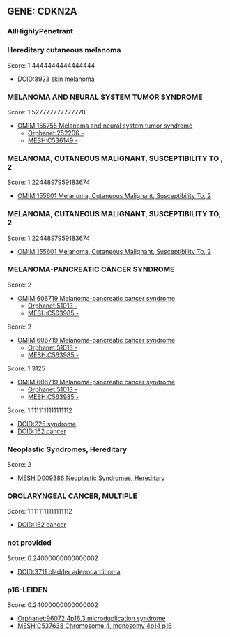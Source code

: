 
## GENE: CDKN2A

### AllHighlyPenetrant

### Hereditary cutaneous melanoma

Score: 1.4444444444444444

 * [DOID:8923 skin melanoma](http://beta.monarchinitiative.org/disease/DOID:8923)

### MELANOMA AND NEURAL SYSTEM TUMOR SYNDROME

Score: 1.527777777777778

 * [OMIM:155755 Melanoma and neural system tumor syndrome](http://beta.monarchinitiative.org/disease/OMIM:155755)
    * [Orphanet:252206 -](http://beta.monarchinitiative.org/disease/Orphanet:252206)
    * [MESH:C536149 -](http://beta.monarchinitiative.org/disease/MESH:C536149)

### MELANOMA, CUTANEOUS MALIGNANT, SUSCEPTIBILITY TO , 2

Score: 1.2244897959183674

 * [OMIM:155601 Melanoma, Cutaneous Malignant, Susceptibility To, 2](http://beta.monarchinitiative.org/disease/OMIM:155601)

### MELANOMA, CUTANEOUS MALIGNANT, SUSCEPTIBILITY TO, 2

Score: 1.2244897959183674

 * [OMIM:155601 Melanoma, Cutaneous Malignant, Susceptibility To, 2](http://beta.monarchinitiative.org/disease/OMIM:155601)

### MELANOMA-PANCREATIC CANCER SYNDROME

Score: 2

 * [OMIM:606719 Melanoma-pancreatic cancer syndrome](http://beta.monarchinitiative.org/disease/OMIM:606719)
    * [Orphanet:51013 -](http://beta.monarchinitiative.org/disease/Orphanet:51013)
    * [MESH:C563985 -](http://beta.monarchinitiative.org/disease/MESH:C563985)

Score: 2

 * [OMIM:606719 Melanoma-pancreatic cancer syndrome](http://beta.monarchinitiative.org/disease/OMIM:606719)
    * [Orphanet:51013 -](http://beta.monarchinitiative.org/disease/Orphanet:51013)
    * [MESH:C563985 -](http://beta.monarchinitiative.org/disease/MESH:C563985)

Score: 1.3125

 * [OMIM:606719 Melanoma-pancreatic cancer syndrome](http://beta.monarchinitiative.org/disease/OMIM:606719)
    * [Orphanet:51013 -](http://beta.monarchinitiative.org/disease/Orphanet:51013)
    * [MESH:C563985 -](http://beta.monarchinitiative.org/disease/MESH:C563985)

Score: 1.1111111111111112

 * [DOID:225 syndrome](http://beta.monarchinitiative.org/disease/DOID:225)
 * [DOID:162 cancer](http://beta.monarchinitiative.org/disease/DOID:162)

### Neoplastic Syndromes, Hereditary

Score: 2

 * [MESH:D009386 Neoplastic Syndromes, Hereditary](http://beta.monarchinitiative.org/disease/MESH:D009386)

### OROLARYNGEAL CANCER, MULTIPLE

Score: 1.1111111111111112

 * [DOID:162 cancer](http://beta.monarchinitiative.org/disease/DOID:162)

### not provided

Score: 0.24000000000000002

 * [DOID:3711 bladder adenocarcinoma](http://beta.monarchinitiative.org/disease/DOID:3711)

### p16-LEIDEN

Score: 0.24000000000000002

 * [Orphanet:96072 4p16.3 microduplication syndrome](http://beta.monarchinitiative.org/disease/Orphanet:96072)
 * [MESH:C537638 Chromosome 4, monosomy 4p14 p16](http://beta.monarchinitiative.org/disease/MESH:C537638)

